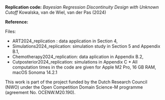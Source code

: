 **Replication code:** *Bayesian Regression Discontinuity Design with Unknown Cutoff* 
Kowalska, van de Wiel, van der Pas (2024)

**Reference:**

Files: 
- ART2024_replication : data application in Section 4,
- Simulations2024_replication: simulation study in Section 5 and Appendix B.1,
- Chemotherapy2024_replication: data aplication in Appendix B.2,
- Cutposterior2024_replication: simulations in Appendix C
  \* All computation times in the code are given for Apple M2 Pro, 16 GB RAM, macOS Sonoma 14.2.1


This work is part of the project funded by the Dutch Research Council (NWO) under the Open Competition Domain Science-M programme (agreement No.  OCENW.M20.190).
